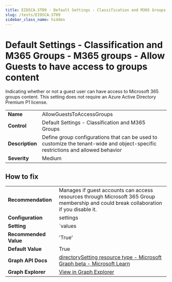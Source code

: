 ```yaml
---
title: EIDSCA.ST09 - Default Settings - Classification and M365 Groups - M365 groups - Allow Guests to have access to groups content
slug: /tests/EIDSCA.ST09
sidebar_class_name: hidden
---
```


# Default Settings - Classification and M365 Groups - M365 groups - Allow Guests to have access to groups content

Indicating whether or not a guest user can have access to Microsoft 365 groups content. This setting does not require an Azure Active Directory Premium P1 license.

| | |
|-|-|
| **Name** | AllowGuestsToAccessGroups |
| **Control** | Default Settings - Classification and M365 Groups |
| **Description** | Define group configurations that can be used to customize the tenant-wide and object-specific restrictions and allowed behavior |
| **Severity** | Medium |

## How to fix
| | |
|-|-|
| **Recommendation** | Manages if guest accounts can access resources through Microsoft 365 Group membership and could break collaboration if you disable it. |
| **Configuration** | settings |
| **Setting** | `values | where-object name -eq 'AllowGuestsToAccessGroups' | select-object -expand value` |
| **Recommended Value** | 'True' |
| **Default Value** | True |
| **Graph API Docs** | [directorySetting resource type - Microsoft Graph beta - Microsoft Learn](https://learn.microsoft.com/en-us/graph/api/resources/directorysetting) |
| **Graph Explorer** | [View in Graph Explorer](https://developer.microsoft.com/en-us/graph/graph-explorer?request=settings&method=GET&version=beta&GraphUrl=https://graph.microsoft.com) |




